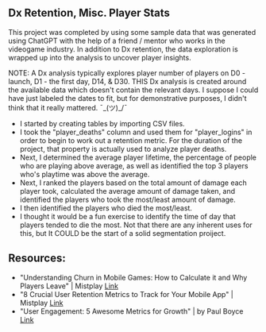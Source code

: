 

## Dx Retention, Misc. Player Stats

This project was completed by using some sample data that was generated using ChatGPT with the help of a friend / mentor who works in the videogame industry. In addition to Dx retention, the data exploration is wrapped up into the analysis to uncover player insights. 

NOTE: A Dx analysis typically explores player number of players on D0 - launch, D1 - the first day, D14, & D30. THIS Dx analysis is created around the available data which doesn't contain the relevant days. I suppose I could have just labeled the dates to fit, but for demonstrative purposes, I didn't think that it really mattered. ¯\_(ツ)_/¯

* I started by creating tables by importing CSV files.
* I took the "player_deaths" column and used them for "player_logins" in order to begin to work out a retention metric. For the duration of the project, that property is actually used to analyze player deaths. 
* Next, I determined the average player lifetime, the percentage of people who are playing above average, as well as identified the top 3 players who's playtime was above the average.  
* Next, I ranked the players based on the total amount of damage each player took, calculated the average amount of damage taken, and identified the players who took the most/least amount of damage.
* I then identified the players who died the most/least.
* I thought it would be a fun exercise to identify the time of day that players tended to die the most. Not that there are any inherent uses for this, but It COULD be the start of a solid segmentation proiject.

## Resources: 
* "Understanding Churn in Mobile Games: How to Calculate it and Why Players Leave" | Mistplay [Link](https://www.mistplay.com/resources/mobile-game-churn)
* "8 Crucial User Retention Metrics to Track for Your Mobile App" | Mistplay [Link](https://www.mistplay.com/resources/mobile-app-user-retention-metrics#:~:text=3.%20DX%20retention%20%28D1%2C%20D7%2C%20D30%2C%20and%20more%29,-What%20is%20DX%20retention%3F)
* "User Engagement: 5 Awesome Metrics for Growth" | by Paul Boyce [Link](https://blog.popcornmetrics.com/5-user-engagement-metrics-for-growth/#:~:text=D1%2C%20D7%20and%20D30%20retentions,up%20or%20installing%20your%20app)



